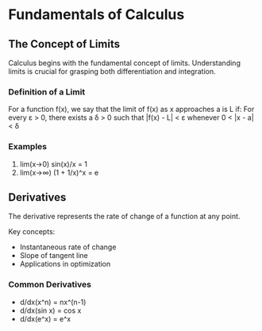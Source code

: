 # Fundamentals of Calculus

## The Concept of Limits

Calculus begins with the fundamental concept of limits. Understanding limits is crucial for grasping both differentiation and integration.

### Definition of a Limit

For a function f(x), we say that the limit of f(x) as x approaches a is L if:
For every ε > 0, there exists a δ > 0 such that |f(x) - L| < ε whenever 0 < |x - a| < δ

### Examples

1. lim(x→0) sin(x)/x = 1
2. lim(x→∞) (1 + 1/x)^x = e

## Derivatives

The derivative represents the rate of change of a function at any point.

Key concepts:
- Instantaneous rate of change
- Slope of tangent line
- Applications in optimization

### Common Derivatives
- d/dx(x^n) = nx^(n-1)
- d/dx(sin x) = cos x
- d/dx(e^x) = e^x 